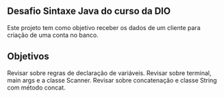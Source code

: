 ## Desafio Sintaxe Java do curso da DIO
Este projeto tem como objetivo receber os dados de um cliente para criação de uma conta no banco.

## Objetivos

Revisar sobre regras de declaração de variáveis.
Revisar sobre terminal, main args e a classe Scanner.
Revisar sobre concatenação e classe String com método concat.
